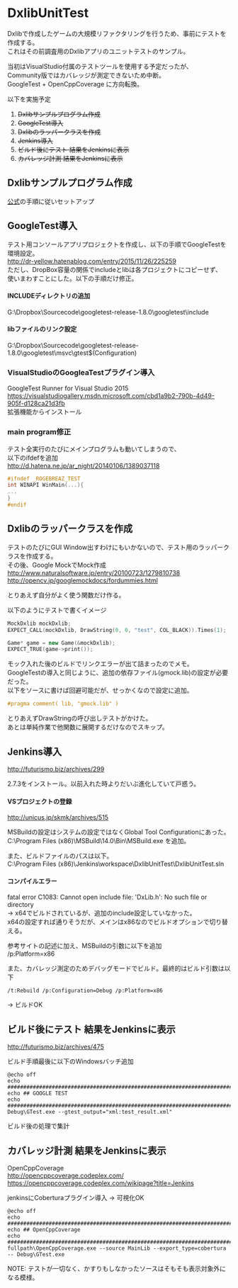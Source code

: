 ﻿# DxlibUnitTest

Dxlibで作成したゲームの大規模リファクタリングを行うため、事前にテストを作成する。  
これはその前調査用のDxlibアプリのユニットテストのサンプル。

当初はVisualStudio付属のテストツールを使用する予定だったが、  
Community版ではカバレッジが測定できないため中断。  
GoogleTest + OpenCppCoverage に方向転換。

以下を実施予定

1. ~~Dxlibサンプルプログラム作成~~  
1. ~~GoogleTest導入~~ 
1. ~~Dxlibのラッパークラスを作成~~  
1. ~~Jenkins導入~~  
1. ~~ビルド後にテスト 結果をJenkinsに表示~~  
1. ~~カバレッジ計測 結果をJenkinsに表示~~  

## Dxlibサンプルプログラム作成
[公式](http://dxlib.o.oo7.jp/use/dxuse_vscom2015.html)の手順に従いセットアップ

## GoogleTest導入
テスト用コンソールアプリプロジェクトを作成し、以下の手順でGoogleTestを環境設定。  
http://dr-yellow.hatenablog.com/entry/2015/11/26/225259  
ただし、DropBox容量の関係でincludeとlibは各プロジェクトにコピーせず、  
使いまわすことにした。以下の手順だけ修正。

#### INCLUDEディレクトリの追加
G:\Dropbox\Sourcecode\googletest-release-1.8.0\googletest\include

#### libファイルのリンク設定
G:\Dropbox\Sourcecode\googletest-release-1.8.0\googletest\msvc\gtest\$(Configuration)

### VisualStudioのGoogleaTestプラグイン導入
GoogleTest Runner for Visual Studio 2015  
https://visualstudiogallery.msdn.microsoft.com/cbd1a9b2-790b-4d49-905f-d128ca21d3fb  
拡張機能からインストール

### main program修正
テスト全実行のたびにメインプログラムも動いてしまうので、  
以下のifdefを追加  
http://d.hatena.ne.jp/ar_night/20140106/1389037118

```c
#ifndef _ROGEBREAZ_TEST
int WINAPI WinMain(...){
...
}
#endif
```

## Dxlibのラッパークラスを作成
テストのたびにGUI Window出すわけにもいかないので、テスト用のラッパークラスを作成する。  
その後、Google MockでMock作成  
http://www.naturalsoftware.jp/entry/20100723/1279810738  
http://opencv.jp/googlemockdocs/fordummies.html

とりあえず自分がよく使う関数だけ作る。  

以下のようにテストで書くイメージ

```cpp
MockDxlib mockDxlib;
EXPECT_CALL(mockDxlib, DrawString(0, 0, "test", COL_BLACK)).Times(1);

Game* game = new Game(&mockDxlib);
EXPECT_TRUE(game->print());

```

モック入れた後のビルドでリンクエラーが出て詰まったのでメモ。  
GoogleTestの導入と同じように、追加の依存ファイル(gmock.lib)の設定が必要だった。  
以下をソースに書けば回避可能だが、せっかくなので設定に追加。

```c
#pragma comment( lib, "gmock.lib" )
```

とりあえずDrawStringの呼び出しテストがかけた。  
あとは単純作業で他関数に展開するだけなのでスキップ。

## Jenkins導入
http://futurismo.biz/archives/299

2.7.3をインストール。以前入れた時よりだいぶ進化していて戸惑う。

#### VSプロジェクトの登録
http://unicus.jp/skmk/archives/515

MSBuildの設定はシステムの設定ではなくGlobal Tool Configurationにあった。
C:\Program Files (x86)\MSBuild\14.0\Bin\MSBuild.exe を追加。    

また、ビルドファイルのパスは以下。  
C:\Program Files (x86)\Jenkins\workspace\DxlibUnitTest\DxlibUnitTest.sln

#### コンパイルエラー
fatal error C1083: Cannot open include file: 'DxLib.h': No such file or directory  
-> x64でビルドされているが、追加のinclude設定していなかった。  
x64の設定すれば通りそうだが、メインはx86なのでビルドオプションで切り替える。

参考サイトの記述に加え、MSBuildの引数に以下を追加  
 /p:Platform=x86

 また、カバレッジ測定のためデバッグモードでビルド。最終的はビルド引数は以下

 ```
 /t:Rebuild /p:Configuration=Debug /p:Platform=x86
 ```

 -> ビルドOK

## ビルド後にテスト 結果をJenkinsに表示  
http://futurismo.biz/archives/475

ビルド手順最後に以下のWindowsバッチ追加  

```
@echo off
echo ################################################################################
echo ## GOOGLE TEST
echo ################################################################################
Debug\GTest.exe --gtest_output="xml:test_result.xml"
```

ビルド後の処理で集計

## カバレッジ計測 結果をJenkinsに表示  

OpenCppCoverage  
http://opencppcoverage.codeplex.com/  
https://opencppcoverage.codeplex.com/wikipage?title=Jenkins

jenkinsにCoberturaプラグイン導入
-> 可視化OK

```
@echo off
echo ################################################################################
echo ## OpenCppCoverage
echo ################################################################################
fullpath\OpenCppCoverage.exe --source MainLib --export_type=cobertura -- Debug\GTest.exe
```

NOTE: テストが一切なく、かすりもしなかったソースはそもそも表示対象外になる模様。
